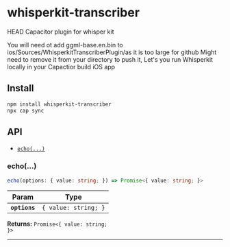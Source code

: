 # whisperkit-transcriber
HEAD
Capacitor plugin for whisper kit

You will need ot add ggml-base.en.bin to ios/Sources/WhisperkitTranscriberPlugin/as it is too large for github
Might need to remove it from your directory to push it, 
Let's you run Whisperkit locally in your Capactior build iOS app

## Install

```bash
npm install whisperkit-transcriber
npx cap sync
```

## API

<docgen-index>

* [`echo(...)`](#echo)

</docgen-index>

<docgen-api>
<!--Update the source file JSDoc comments and rerun docgen to update the docs below-->

### echo(...)

```typescript
echo(options: { value: string; }) => Promise<{ value: string; }>
```

| Param         | Type                            |
| ------------- | ------------------------------- |
| **`options`** | <code>{ value: string; }</code> |

**Returns:** <code>Promise&lt;{ value: string; }&gt;</code>

--------------------

</docgen-api>

